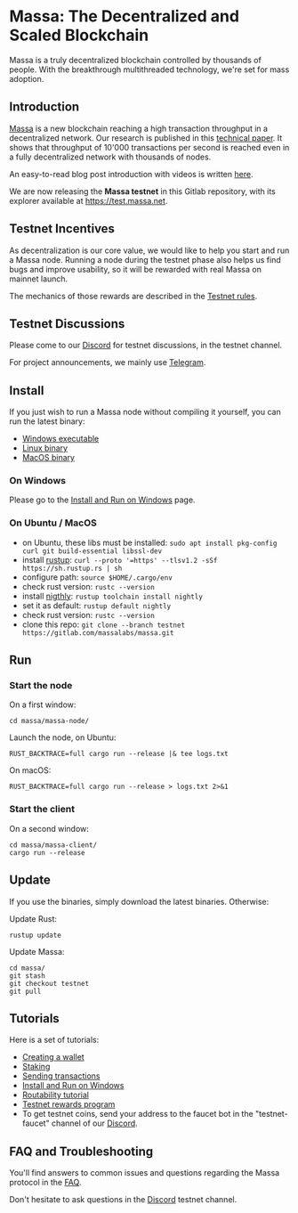 # Massa: The Decentralized and Scaled Blockchain

Massa is a truly decentralized blockchain controlled by thousands of
people. With the breakthrough multithreaded technology, we're set for
mass adoption.

## Introduction

[Massa](https://massa.net) is a new blockchain reaching a high
transaction throughput in a decentralized network. Our research is
published in this [technical paper](https://arxiv.org/pdf/1803.09029).
It shows that throughput of 10'000 transactions per second is reached
even in a fully decentralized network with thousands of nodes.

An easy-to-read blog post introduction with videos is written
[here](https://massa.net/blog/post/0/).

We are now releasing the **Massa testnet** in this Gitlab repository,
with its explorer available at <https://test.massa.net>.

## Testnet Incentives

As decentralization is our core value, we would like to help you start
and run a Massa node. Running a node during the testnet phase also helps
us find bugs and improve usability, so it will be rewarded with real
Massa on mainnet launch.

The mechanics of those rewards are described in the [Testnet
rules](docs/testnet_rules.md).

## Testnet Discussions

Please come to our [Discord](https://discord.com/invite/TnsJQzXkRN) for
testnet discussions, in the testnet channel.

For project announcements, we mainly use
[Telegram](https://t.me/massanetwork).

## Install

If you just wish to run a Massa node without compiling it yourself, you
can run the latest binary:

-   [Windows
    executable](https://gitlab.com/massalabs/massa/-/jobs/artifacts/testnet/download?job=build-windows)
-   [Linux
    binary](https://gitlab.com/massalabs/massa/-/jobs/artifacts/testnet/download?job=build-linux)
-   [MacOS
    binary](https://gitlab.com/massalabs/massa/-/jobs/artifacts/testnet/download?job=build-darwin)

### On Windows

Please go to the [Install and Run on Windows](docs/windows_install.md)
page.

### On Ubuntu / MacOS

-   on Ubuntu, these libs must be installed:
    `sudo apt install pkg-config curl git build-essential libssl-dev`
-   install [rustup](https://www.rust-lang.org/tools/install):
    `curl --proto '=https' --tlsv1.2 -sSf https://sh.rustup.rs | sh`
-   configure path: `source $HOME/.cargo/env`
-   check rust version: `rustc --version`
-   install
    [nigthly](https://doc.rust-lang.org/edition-guide/rust-2018/rustup-for-managing-rust-versions.html):
    `rustup toolchain install nightly`
-   set it as default: `rustup default nightly`
-   check rust version: `rustc --version`
-   clone this repo:
    `git clone --branch testnet https://gitlab.com/massalabs/massa.git`

## Run

### Start the node

On a first window:

    cd massa/massa-node/

Launch the node, on Ubuntu:

    RUST_BACKTRACE=full cargo run --release |& tee logs.txt

On macOS:

    RUST_BACKTRACE=full cargo run --release > logs.txt 2>&1

### Start the client

On a second window:

    cd massa/massa-client/
    cargo run --release

## Update

If you use the binaries, simply download the latest binaries. Otherwise:

Update Rust:

    rustup update

Update Massa:

    cd massa/
    git stash
    git checkout testnet
    git pull

## Tutorials

Here is a set of tutorials:

-   [Creating a wallet](docs/wallet.md)
-   [Staking](docs/staking.md)
-   [Sending transactions](docs/transaction.md)
-   [Install and Run on Windows](docs/windows_install.md)
-   [Routability tutorial](docs/routability.md)
-   [Testnet rewards program](docs/testnet_rules.md)
-   To get testnet coins, send your address to the faucet bot in the
    "testnet-faucet" channel of our
    [Discord](https://discord.com/invite/TnsJQzXkRN).

## FAQ and Troubleshooting

You'll find answers to common issues and questions regarding the Massa
protocol in the [FAQ](docs/faq.md).

Don't hesitate to ask questions in the
[Discord](https://discord.com/invite/TnsJQzXkRN) testnet channel.
